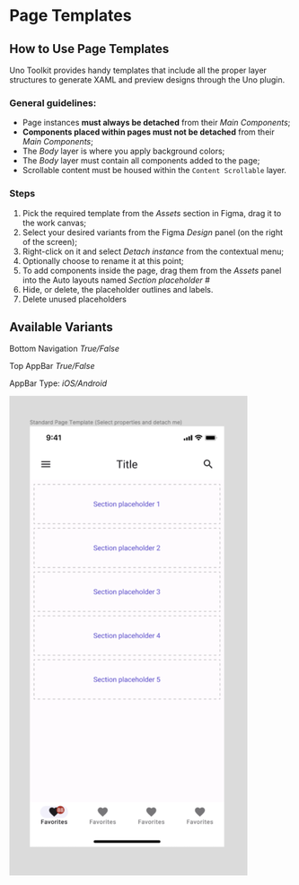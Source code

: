 # Page Templates

## How to Use Page Templates

Uno Toolkit provides handy templates that include all the proper layer structures to generate XAML and preview designs through the Uno plugin.

### General guidelines:

- Page instances **must always be detached** from their *Main Components*;
- **Components placed within pages must not be detached** from their *Main Components*;
- The *Body* layer is where you apply background colors;
- The *Body* layer must contain all components added to the page;
- Scrollable content must be housed within the `Content Scrollable` layer.

### Steps

1. Pick the required template from the *Assets* section in Figma, drag it to the work canvas;
2. Select your desired variants from the Figma *Design* panel (on the right of the screen);
3. Right-click on it and select *Detach instance* from the contextual menu;
4. Optionally choose to rename it at this point;
5. To add components inside the page, drag them from the *Assets* panel into the Auto layouts named *Section placeholder #*
6. Hide, or delete, the placeholder outlines and labels.
7. Delete unused placeholders

## Available Variants

Bottom Navigation *True/False*

Top AppBar *True/False*

AppBar Type: *iOS/Android*

![](assets/page-template.png)







